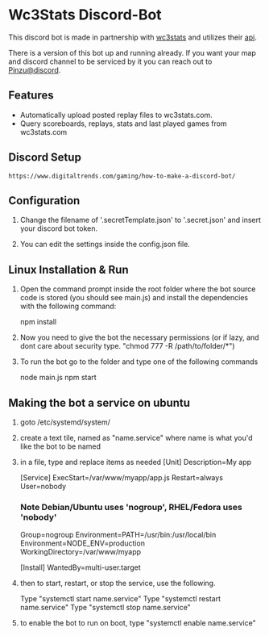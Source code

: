 # Wc3Stats Discord-Bot 
This discord bot is made in partnership with [wc3stats](https://wc3stats.com) and utilizes their [api](https://wiki.wc3stats.com/Help:API).

There is a version of this bot up and running already. If you want your map and discord channel to be serviced by it you can reach out to [Pinzu@discord](https://discordapp.com/invite/N3VGkUM). 

## Features

* Automatically upload posted replay files to wc3stats.com.
* Query scoreboards, replays, stats and last played games from wc3stats.com

## Discord Setup

    https://www.digitaltrends.com/gaming/how-to-make-a-discord-bot/

## Configuration 

1) Change the filename of '.secretTemplate.json' to '.secret.json' and insert your discord bot token. 

2) You can edit the settings inside the config.json file. 

## Linux Installation & Run 

1. Open the command prompt inside the root folder where the bot source code is stored (you should see main.js) and install the dependencies with the following command: 

    npm install

2. Now you need to give the bot the necessary permissions (or if lazy, and dont care about security type. "chmod 777 -R /path/to/folder/*")

3. To run the bot go to the folder and type one of the following commands

    node main.js 
    npm start

## Making the bot a service on ubuntu

1. goto /etc/systemd/system/
2. create a text tile, named as "name.service" where name is what you'd like the bot to be named
3. in a file, type and replace items as needed
    [Unit]
    Description=My app

    [Service]
    ExecStart=/var/www/myapp/app.js
    Restart=always
    User=nobody
    
    ### Note Debian/Ubuntu uses 'nogroup', RHEL/Fedora uses 'nobody'
    Group=nogroup
    Environment=PATH=/usr/bin:/usr/local/bin
    Environment=NODE_ENV=production
    WorkingDirectory=/var/www/myapp

    [Install]
    WantedBy=multi-user.target

4. then to start, restart, or stop the service, use the following.

    Type "systemctl start name.service"
    Type "systemctl restart name.service"
    Type "systemctl stop name.service"

5. to enable the bot to run on boot, type  "systemctl enable name.service"